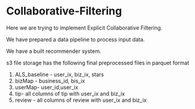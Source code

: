 # Collaborative-Filtering

Here we are trying to implement Explicit Collaborative Filtering.

We have prepared a data pipeline to process input data.

We have a built recommender system.

s3 file storage has the following final preprocessed files in parquet format
1. ALS_baseline - user_ix, biz_ix, stars
2. bizMap - business_id, bis_ix
3. userMap- user_id,user_ix
4. tip- all columns of tip with user_ix and biz_ix
5. review - all columns of review with user_ix and biz_ix
